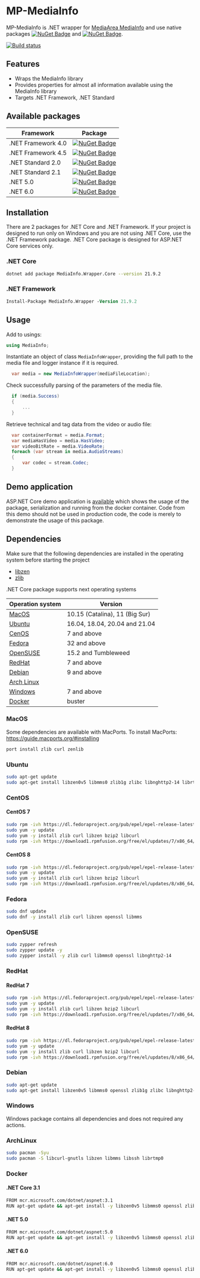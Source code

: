 # MP-MediaInfo
MP-MediaInfo is .NET wrapper for [MediaArea MediaInfo](https://github.com/MediaArea/MediaInfo) and use native packages [![NuGet Badge](https://buildstats.info/nuget/MediaInfo.Native)](https://www.nuget.org/packages/MediaInfo.Native) and [![NuGet Badge](https://buildstats.info/nuget/MediaInfo.Core.Native)](https://www.nuget.org/packages/MediaInfo.Core.Native).

[![Build status](https://ci.appveyor.com/api/projects/status/67ubhtmijuhyhq6q?svg=true)](https://ci.appveyor.com/project/yartat/mp-mediainfo)

## Features
* Wraps the MediaInfo library
* Provides properties for almost all information  available using the MediaInfo library
* Targets .NET Framework, .NET Standard

## Available packages
| Framework | Package |
|-----------|---------|
| .NET Framework 4.0 | [![NuGet Badge](https://buildstats.info/nuget/MediaInfo.Wrapper)](https://www.nuget.org/packages/MediaInfo.Wrapper) |
| .NET Framework 4.5 | [![NuGet Badge](https://buildstats.info/nuget/MediaInfo.Wrapper)](https://www.nuget.org/packages/MediaInfo.Wrapper) |
| .NET Standard 2.0 | [![NuGet Badge](https://buildstats.info/nuget/MediaInfo.Wrapper.Core)](https://www.nuget.org/packages/MediaInfo.Wrapper.Core) |
| .NET Standard 2.1 | [![NuGet Badge](https://buildstats.info/nuget/MediaInfo.Wrapper.Core)](https://www.nuget.org/packages/MediaInfo.Wrapper.Core) |
| .NET 5.0 | [![NuGet Badge](https://buildstats.info/nuget/MediaInfo.Wrapper.Core)](https://www.nuget.org/packages/MediaInfo.Wrapper.Core) |
| .NET 6.0 | [![NuGet Badge](https://buildstats.info/nuget/MediaInfo.Wrapper.Core)](https://www.nuget.org/packages/MediaInfo.Wrapper.Core) |

## Installation
There are 2 packages for .NET Core and .NET Framework. If your project is designed to run only on Windows and you are not using .NET Core, use the .NET Framework package. .NET Core package is designed for ASP.NET Core services only.
### .NET Core
```sh
dotnet add package MediaInfo.Wrapper.Core --version 21.9.2
```
### .NET Framework
```ps
Install-Package MediaInfo.Wrapper -Version 21.9.2
```
## Usage

Add to usings:
```csharp
using MediaInfo;
```
Instantiate an object of class `MediaInfoWrapper`, providing the full path to the media file and logger instance if it is required.
```csharp
  var media = new MediaInfoWrapper(mediaFileLocation);
```
Check successfully parsing of the parameters of the media file.
```csharp
  if (media.Success)
  {
      ...
  }
```
Retrieve technical and tag data from the video or audio file:
```csharp
  var containerFormat = media.Format;
  var mediaHasVideo = media.HasVideo;
  var videoBitRate = media.VideoRate;
  foreach (var stream in media.AudioStreams)
  {
      var codec = stream.Codec;
  }
```
## Demo application

ASP.NET Core demo application is [available](https://github.com/yartat/MP-MediaInfo/tree/master/Samples/ApiSample) which shows the usage of the package, serialization and running from the docker container. Code from this demo should not be used in production code, the code is merely to demonstrate the usage of this package.

## Dependencies
Make sure that the following dependencies are installed in the operating system before starting the project
* [libzen](https://github.com/MediaArea/ZenLib)
* [zlib](https://zlib.net)

.NET Core package supports next operating systems

| Operation system | Version |
|-----------|---------|
| [MacOS](#macos) | 10.15 (Catalina), 11 (Big Sur) |
| [Ubuntu](#ubuntu) | 16.04, 18.04, 20.04 and 21.04 |
| [CenOS](#centos) | 7 and above |
| [Fedora](#fedora) | 32 and above |
| [OpenSUSE](#opensuse) | 15.2 and Tumbleweed |
| [RedHat](#redhat) | 7 and above |
| [Debian](#debian) | 9 and above |
| [Arch Linux](#archlinux) | |
| [Windows](#windows) | 7 and above |
| [Docker](#docker) | buster |
### MacOS
Some dependencies are available with MacPorts. To install MacPorts:
https://guide.macports.org/#installing

```sh
port install zlib curl zenlib
```
### Ubuntu
```sh
sudo apt-get update
sudo apt-get install libzen0v5 libmms0 zlib1g zlibc libnghttp2-14 librtmp1 curl libcurl4-gnutls-dev libglib2.0-dev
```
### CentOS
#### CentOS 7
```sh
sudo rpm -ivh https://dl.fedoraproject.org/pub/epel/epel-release-latest-7.noarch.rpm
sudo yum -y update
sudo yum -y install zlib curl libzen bzip2 libcurl
sudo rpm -ivh https://download1.rpmfusion.org/free/el/updates/7/x86_64/l/libmms-0.6.4-2.el7.x86_64.rpm
```
#### CentOS 8
```sh
sudo rpm -ivh https://dl.fedoraproject.org/pub/epel/epel-release-latest-8.noarch.rpm
sudo yum -y update
sudo yum -y install zlib curl libzen bzip2 libcurl
sudo rpm -ivh https://download1.rpmfusion.org/free/el/updates/8/x86_64/l/libmms-0.6.4-8.el8.x86_64.rpm
```
### Fedora
```sh
sudo dnf update
sudo dnf -y install zlib curl libzen openssl libmms
```
### OpenSUSE
```sh
sudo zypper refresh
sudo zypper update -y
sudo zypper install -y zlib curl libmms0 openssl libnghttp2-14
```
### RedHat
#### RedHat 7
```sh
sudo rpm -ivh https://dl.fedoraproject.org/pub/epel/epel-release-latest-7.noarch.rpm
sudo yum -y update
sudo yum -y install zlib curl libzen bzip2 libcurl
sudo rpm -ivh https://download1.rpmfusion.org/free/el/updates/7/x86_64/l/libmms-0.6.4-2.el7.x86_64.rpm
```
#### RedHat 8
```sh
sudo rpm -ivh https://dl.fedoraproject.org/pub/epel/epel-release-latest-8.noarch.rpm
sudo yum -y update
sudo yum -y install zlib curl libzen bzip2 libcurl
sudo rpm -ivh https://download1.rpmfusion.org/free/el/updates/8/x86_64/l/libmms-0.6.4-8.el8.x86_64.rpm
```
### Debian
```sh
sudo apt-get update
sudo apt-get install libzen0v5 libmms0 openssl zlib1g zlibc libnghttp2-14 librtmp1 curl libcurl4-gnutls-dev libglib2.0
```
### Windows
Windows package contains all dependencies and does not required any actions.

### ArchLinux
```sh
sudo pacman -Syu
sudo pacman -S libcurl-gnutls libzen libmms libssh librtmp0
```
### Docker
#### .NET Core 3.1
```sh
FROM mcr.microsoft.com/dotnet/aspnet:3.1
RUN apt-get update && apt-get install -y libzen0v5 libmms0 openssl zlib1g zlibc libnghttp2-14 librtmp1 curl libcurl4-gnutls-dev libglib2.0
```
#### .NET 5.0
```sh
FROM mcr.microsoft.com/dotnet/aspnet:5.0
RUN apt-get update && apt-get install -y libzen0v5 libmms0 openssl zlib1g zlibc libnghttp2-14 librtmp1 curl libcurl4-gnutls-dev libglib2.0
```
#### .NET 6.0
```sh
FROM mcr.microsoft.com/dotnet/aspnet:6.0
RUN apt-get update && apt-get install -y libzen0v5 libmms0 openssl zlib1g zlibc libnghttp2-14 librtmp1 curl libcurl4-gnutls-dev libglib2.0
```